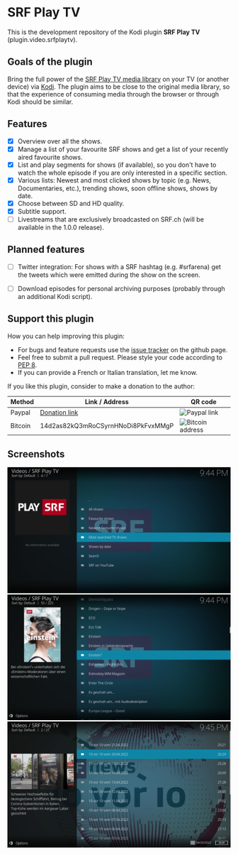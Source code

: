 # SRF Play TV

This is the development repository of the Kodi plugin **SRF Play TV** (plugin.video.srfplaytv).

## Goals of the plugin
Bring the full power of the [SRF Play TV media library](https://www.srf.ch/play/tv) on your TV (or another device) via [Kodi](https://kodi.tv/). The plugin aims to be close to the original media library, so that the experience of consuming media through the browser or through Kodi should be similar.

## Features
 - [x] Overview over all the shows.
 - [x] Manage a list of your favourite SRF shows and get a list of your recently aired favourite shows.
 - [x] List and play segments for shows (if available), so you don't have to watch the whole episode if you are only interested in a specific section.
 - [x] Various lists: Newest and most clicked shows by topic (e.g. News, Documentaries, etc.), trending shows, soon offline shows, shows by date. 
 - [x] Choose between SD and HD quality.
 - [x] Subtitle support.
 - [ ] Livestreams that are exclusively broadcasted on SRF.ch (will be available in the 1.0.0 release).

## Planned features
 - [ ] Twitter integration: For shows with a SRF hashtag (e.g. #srfarena) get the tweets which were emitted during the show on the screen.
 - [ ] Download episodes for personal archiving purposes (probably through an additional Kodi script).


## Support this plugin
How you can help improving this plugin:
 - For bugs and feature requests use the [issue tracker](https://github.com/goggle/plugin.video.srfplaytv/issues) on the github page.
 - Feel free to submit a pull request. Please style your code according to [PEP 8](https://www.python.org/dev/peps/pep-0008/).
 - If you can provide a French or Italian translation, let me know.

If you like this plugin, consider to make a donation to the author:

| Method | Link / Address | QR code |
| --- | --- | --- |
| Paypal | [Donation link](https://www.paypal.com/cgi-bin/webscr?cmd=_s-xclick&hosted_button_id=ZXAFRHTZGRARS) | ![Paypal link](https://raw.githubusercontent.com/goggle/plugin.video.srfplaytv/e62b52bb394eeee98c929895005bbc33e6028770/paypal.png) |
| Bitcoin | 14d2as82kQ3mRoCSyrnHNoDi8PkFvxMMgP | ![Bitcoin address](https://raw.githubusercontent.com/goggle/plugin.video.srfplaytv/af1c696004d9b42c730dc55f7e66596ec3521b99/bitcoin.png) |


## Screenshots
![Main menu](https://raw.githubusercontent.com/goggle/plugin.video.srfplaytv/master/resources/screenshot-01.png)
![A list menu](https://raw.githubusercontent.com/goggle/plugin.video.srfplaytv/master/resources/screenshot-02.png)
![Episode information](https://raw.githubusercontent.com/goggle/plugin.video.srfplaytv/master/resources/screenshot-03.png)